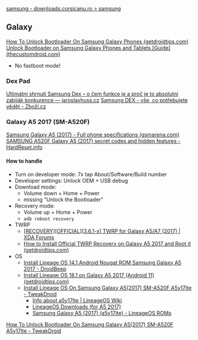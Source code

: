 
[samsung - downloads.corsicanu.ro > samsung](https://downloads.corsicanu.ro/samsung/)

## Galaxy

[How To Unlock Bootloader On Samsung Galaxy Phones (getdroidtips.com)](https://www.getdroidtips.com/how-to-unlock-bootloader-on-samsung-galaxy-phones/)
[Unlock Bootloader on Samsung Galaxy Phones and Tablets [Guide] (thecustomdroid.com)](https://www.thecustomdroid.com/samsung-galaxy-bootloader-unlock-guide/)
- No fastboot mode!
### Dex Pad

[Ultimátní shrnutí Samsung Dex – o čem funkce je a proč je to absolutní zabiják konkurence — jaroslavhuss.cz](https://jaroslavhuss.cz/2020/05/16/samsung-dex/)
[Samsung DEX - vše, co potřebujete vědět - Zboží.cz](https://www.zbozi.cz/magazin/c/samsung-dex-informace/)


### Galaxy A5 2017 (SM-A520F)

[Samsung Galaxy A5 (2017) - Full phone specifications (gsmarena.com)](https://www.gsmarena.com/samsung_galaxy_a5_(2017)-8494.php)
[SAMSUNG A520F Galaxy A5 (2017) secret codes and hidden features - HardReset.info](https://www.hardreset.info/devices/samsung/samsung-a520f-galaxy-a5-2017/codes/)

#### How to handle

- Turn on developer mode: 7x tap About/Software/Build number
- Developer settings: Unlock OEM + USB debug
- Download mode: 
	- Volume down + Home + Power
	- missing "Unlock the Bootloader"
- Recovery mode: 
	- Volume up + Home + Power
	- `adb reboot recovery`  
- TWRP
	- [[RECOVERY][OFFICIAL][3.6.1-x] TWRP for Galaxy A5/A7 (2017) | XDA Forums](https://xdaforums.com/t/recovery-official-3-6-1-x-twrp-for-galaxy-a5-a7-2017.3815931/)
	- [How to Install Official TWRP Recovery on Galaxy A5 2017 and Root it (getdroidtips.com)](https://www.getdroidtips.com/root-install-twrp-recovery-samsung-galaxy-a5-2017/)
- OS
	- [Install Lineage OS 14.1 Android Nougat ROM Samsung Galaxy A5 2017 - DroidBeep](https://www.droidbeep.com/install-lineage-os-14-1-android-nougat-rom-samsung-galaxy-a5-2017/)
	- [Install Lineage OS 18.1 on Galaxy A5 2017 (Android 11) (getdroidtips.com)](https://www.getdroidtips.com/lineage-os-samsung-galaxy-a5-2017/)
	- [Install Lineage OS On Samsung Galaxy A5(2017) SM-A520F A5y17lte - TweakDroid](https://tweakdroid.com/lineage/samsung-galaxy-a52017-sm-a520f-a5y17lte/)
		- [Info about a5y17lte | LineageOS Wiki](https://wiki.lineageos.org/devices/a5y17lte/)
		- [LineageOS Downloads (for A5 2017)](https://download.lineageos.org/devices/a5y17lte/builds)
		- [Samsung Galaxy A5 (2017) (a5y17lte) - LineageOS ROMs](https://lineageosroms.com/a5y17lte/)

[How To Unlock Bootloader On Samsung Galaxy A5(2017) SM-A520F A5y17lte - TweakDroid](https://tweakdroid.com/bootloader/samsung-galaxy-a52017-sm-a520f-a5y17lte/)

